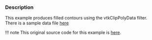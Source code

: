 ### Description

This example produces filled contours using the vtkClipPolyData filter. There is a sample data file [here](http://public.kitware.com/cgi-bin/viewcvs.cgi/Data/filledContours.vtp?root=VTKData&view=log)

!!! note
    This original source code for this example is [here](https://gitlab.kitware.com/vtk/vtk/blob/395857190c8453508d283958383bc38c9c2999bf/Examples/VisualizationAlgorithms/Cxx/FilledContours.cxx).
